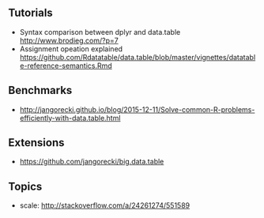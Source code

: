 ## Tutorials

* Syntax comparison between dplyr and data.table http://www.brodieg.com/?p=7
* Assignment opeation explained https://github.com/Rdatatable/data.table/blob/master/vignettes/datatable-reference-semantics.Rmd

## Benchmarks

* http://jangorecki.github.io/blog/2015-12-11/Solve-common-R-problems-efficiently-with-data.table.html

## Extensions

* https://github.com/jangorecki/big.data.table

## Topics

* scale: http://stackoverflow.com/a/24261274/551589

